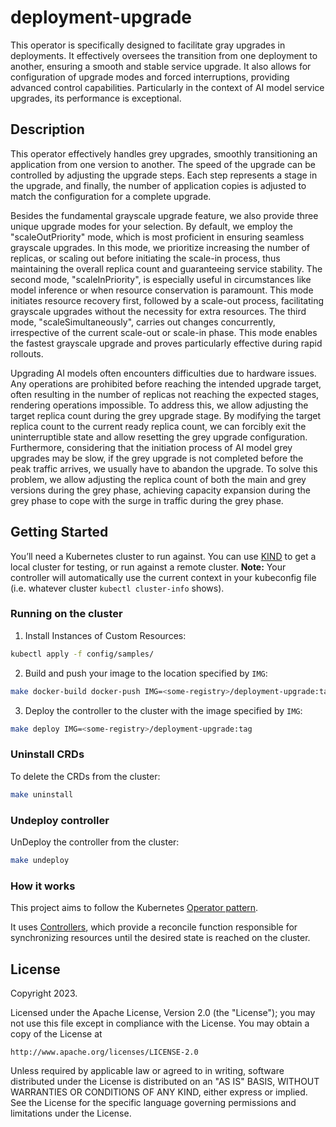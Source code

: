# deployment-upgrade

This operator is specifically designed to facilitate gray upgrades in deployments. It effectively oversees the transition from one deployment to another, ensuring a smooth and stable service upgrade. It also allows for configuration of upgrade modes and forced interruptions, providing advanced control capabilities. Particularly in the context of AI model service upgrades, its performance is exceptional.

## Description

This operator effectively handles grey upgrades, smoothly transitioning an application from one version to another. The speed of the upgrade can be controlled by adjusting the upgrade steps. Each step represents a stage in the upgrade, and finally, the number of application copies is adjusted to match the configuration for a complete upgrade.

Besides the fundamental grayscale upgrade feature, we also provide three unique upgrade modes for your selection. By default, we employ the "scaleOutPriority" mode, which is most proficient in ensuring seamless grayscale upgrades. In this mode, we prioritize increasing the number of replicas, or scaling out before initiating the scale-in process, thus maintaining the overall replica count and guaranteeing service stability. The second mode, "scaleInPriority", is especially useful in circumstances like model inference or when resource conservation is paramount. This mode initiates resource recovery first, followed by a scale-out process, facilitating grayscale upgrades without the necessity for extra resources. The third mode, "scaleSimultaneously", carries out changes concurrently, irrespective of the current scale-out or scale-in phase. This mode enables the fastest grayscale upgrade and proves particularly effective during rapid rollouts.

Upgrading AI models often encounters difficulties due to hardware issues. Any operations are prohibited before reaching the intended upgrade target, often resulting in the number of replicas not reaching the expected stages, rendering operations impossible. To address this, we allow adjusting the target replica count during the grey upgrade stage. By modifying the target replica count to the current ready replica count, we can forcibly exit the uninterruptible state and allow resetting the grey upgrade configuration. Furthermore, considering that the initiation process of AI model grey upgrades may be slow, if the grey upgrade is not completed before the peak traffic arrives, we usually have to abandon the upgrade. To solve this problem, we allow adjusting the replica count of both the main and grey versions during the grey phase, achieving capacity expansion during the grey phase to cope with the surge in traffic during the grey phase.


## Getting Started
You’ll need a Kubernetes cluster to run against. You can use [KIND](https://sigs.k8s.io/kind) to get a local cluster for testing, or run against a remote cluster.
**Note:** Your controller will automatically use the current context in your kubeconfig file (i.e. whatever cluster `kubectl cluster-info` shows).

### Running on the cluster
1. Install Instances of Custom Resources:

```sh
kubectl apply -f config/samples/
```

2. Build and push your image to the location specified by `IMG`:

```sh
make docker-build docker-push IMG=<some-registry>/deployment-upgrade:tag
```

3. Deploy the controller to the cluster with the image specified by `IMG`:

```sh
make deploy IMG=<some-registry>/deployment-upgrade:tag
```

### Uninstall CRDs
To delete the CRDs from the cluster:

```sh
make uninstall
```

### Undeploy controller
UnDeploy the controller from the cluster:

```sh
make undeploy
```


### How it works
This project aims to follow the Kubernetes [Operator pattern](https://kubernetes.io/docs/concepts/extend-kubernetes/operator/).

It uses [Controllers](https://kubernetes.io/docs/concepts/architecture/controller/),
which provide a reconcile function responsible for synchronizing resources until the desired state is reached on the cluster.


## License

Copyright 2023.

Licensed under the Apache License, Version 2.0 (the "License");
you may not use this file except in compliance with the License.
You may obtain a copy of the License at

    http://www.apache.org/licenses/LICENSE-2.0

Unless required by applicable law or agreed to in writing, software
distributed under the License is distributed on an "AS IS" BASIS,
WITHOUT WARRANTIES OR CONDITIONS OF ANY KIND, either express or implied.
See the License for the specific language governing permissions and
limitations under the License.

